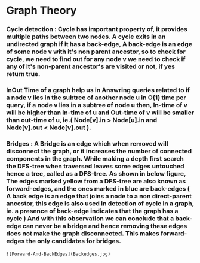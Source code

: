 # Graph Theory 

### Cycle detection : Cycle has important property of, it provides multiple paths between two nodes. A cycle exits in an undirected graph if it has a back-edge, A back-edge is an edge of some node v with it's non parent ancestor, so to check for cycle, we need to find out for any node v we need to check if any of it's non-parent ancestor's are visited or not, if yes return true. 

### InOut Time of a graph help us in Answring queries related to if a node v lies in the subtree of another node u in O(1) time per query, if a node v lies in a subtree of node u then, In-time of v will be higher than In-time of u and Out-time of v will be smaller than out-time of u, ie.( Node[v].in > Node[u].in and Node[v].out < Node[v].out ).

### Bridges : A Bridge is an edge which when removed will disconnect the graph, or it increases the number of connected components in the graph. While making a depth first search the DFS-tree when traversed leaves some edges untouched hence a tree, called as a DFS-tree. As shown in below figure, The edges marked yellow from a DFS-tree are also known as forward-edges, and the ones marked in blue are back-edges ( A back edge is an edge that joins a node to a non direct-parent ancestor, this edge is also used in detection of cycle in a graph, ie. a presence of back-edge indicates that the graph has a cycle ) And with this observation we can conclude that a back-edge can never be a bridge and hence removing these edges does not make the graph disconnected. This makes forward-edges the only candidates for bridges. 
    ![Forward-And-BackEdges](Backedges.jpg)
